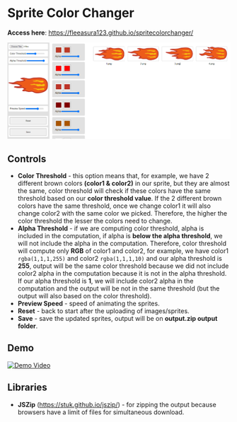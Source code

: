 # Sprite Color Changer

**Access here**: https://fleeasura123.github.io/spritecolorchanger/

![Preview](./preview.png)

## Controls
- **Color Threshold** - this option means that, for example, we have 2 different brown colors **(color1 & color2)** in our sprite, but they are almost the same, color threshold will check if these colors have the same threshold based on our **color threshold value**. If the 2 different brown colors have the same threshold, once we change color1 it will also change color2 with the same color we picked. Therefore, the higher the color threshold the lesser the colors need to change.
- **Alpha Threshold** - if we are computing color threshold, alpha is included in the computation, if alpha is **below the alpha threshold**, we will not include the alpha in the computation. Therefore, color threshold will compute only **RGB** of color1 and color2, for example, we have color1 ```rgba(1,1,1,255)``` and color2 ```rgba(1,1,1,10)``` and our alpha threshold is **255**, output will be the same color threshold because we did not include color2 alpha in the computation because it is not in the alpha threshold. If our alpha threshold is **1**, we will include color2 alpha in the computation and the output will be not in the same threshold (but the output will also based on the color threshold).
- **Preview Speed** - speed of animating the sprites.
- **Reset** - back to start after the uploading of images/sprites.
- **Save** - save the updated sprites, output will be on **output.zip output folder**.

## Demo
[![Demo Video](http://img.youtube.com/vi/id/0.jpg)](http://www.youtube.com/watch?v=YOUTUBE_VIDEO_ID_HERE "Video Title")

## Libraries
- **JSZip** (https://stuk.github.io/jszip/) - for zipping the output because browsers have a limit of files for simultaneous download.